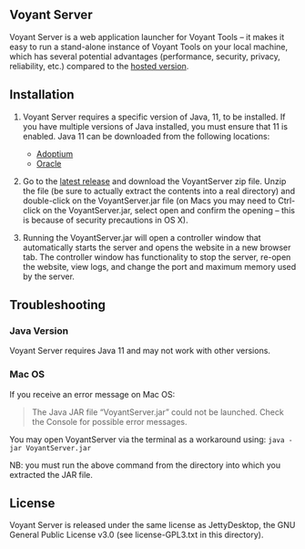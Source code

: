 ## Voyant Server ##

Voyant Server is a web application launcher for Voyant Tools – it makes it easy to run a stand-alone instance of Voyant Tools on your local machine, which has several potential advantages (performance, security, privacy, reliability, etc.) compared to the [hosted version](https://voyant-tools.org).

## Installation ##

1. Voyant Server requires a specific version of Java, 11, to be installed. If you have multiple versions of Java installed, you must ensure that 11 is enabled. Java 11 can be downloaded from the following locations:
   * [Adoptium](https://adoptium.net/temurin/releases/?version=11)
   * [Oracle](https://www.oracle.com/java/technologies/javase/jdk11-archive-downloads.html)

2. Go to the [latest release](https://github.com/voyanttools/VoyantServer/releases/latest) and download the VoyantServer zip file. Unzip the file (be sure to actually extract the contents into a real directory) and double-click on the VoyantServer.jar file (on Macs you may need to Ctrl-click on the VoyantServer.jar, select open and confirm the opening – this is because of security precautions in OS X).

3. Running the VoyantServer.jar will open a controller window that automatically starts the server and opens the website in a new browser tab. The controller window has functionality to stop the server, re-open the website, view logs, and change the port and maximum memory used by the server.

## Troubleshooting ##

### Java Version ###

Voyant Server requires Java 11 and may not work with other versions.

### Mac OS ###

If you receive an error message on Mac OS:
> The Java JAR file “VoyantServer.jar” could not be launched. Check the Console for possible error messages.

You may open VoyantServer via the terminal as a workaround using: `java -jar VoyantServer.jar`

NB: you must run the above command from the directory into which you extracted the JAR file.


## License ##
Voyant Server is released under the same license as JettyDesktop, the GNU General Public License v3.0 (see license-GPL3.txt in this directory).
